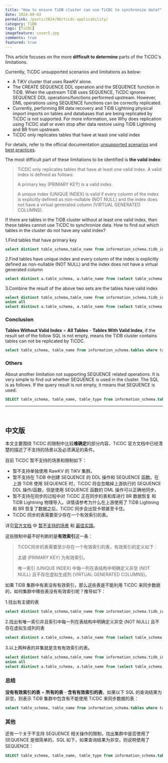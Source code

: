 ```yaml
---
title: "How to ensure TiDB cluster can use TiCDC to synchronize data?"
date: 2024-08-03
permalink: /posts/2024/08/ticdc-applicability/
category: TiDB
tags: [TiCDC]
imagefeature: cover5.jpg 
comments: true
featured: true
---
```

This article focuses on the more **difficult to determine** parts of the TiCDC's limitations. 

Currently, TiCDC unsupported scenarios and limitations as below:
- A TiKV cluster that uses RawKV alone.
- The CREATE SEQUENCE DDL operation and the SEQUENCE function in TiDB. When the upstream TiDB uses SEQUENCE, TiCDC ignores SEQUENCE DDL operations/functions performed upstream. However, DML operations using SEQUENCE functions can be correctly replicated.
- Currently, performing BR data recovery and TiDB Lightning physical import imports on tables and databases that are being replicated by TiCDC is not supported. For more information, see Why does replication using TiCDC stall or even stop after data restore using TiDB Lightning and BR from upstream.
- TiCDC only replicates tables that have at least one valid index

For details, refer to the official documentation [unsupported scenarios](https://docs.pingcap.com/tidb/stable/ticdc-overview#unsupported-scenarios) and [best practices](https://docs.pingcap.com/tidb/stable/ticdc-overview#best-practices).

The most difficult part of these limitations to be identified is **the valid index**:
>TiCDC only replicates tables that have at least one valid index. A valid index is defined as follows:
>
>A primary key (PRIMARY KEY) is a valid index.
>
>A unique index (UNIQUE INDEX) is valid if every column of the index is explicitly defined as non-nullable (NOT NULL) and the index does not have a virtual generated column (VIRTUAL GENERATED COLUMNS).

If there are tables in the TiDB cluster without at least one valid index, then these tables cannot use TiCDC to synchronize data. How to find out which tables in the cluster do not have any valid index? 

1.Find tables that have primary key 
```sql
select distinct table_schema,table_name from information_schema.tidb_indexes where KEY_NAME='PRIMARY' and table_schema not in ('METRICS_SCHEMA','mysql','PERFORMANCE_SCHEMA','INFORMATION_SCHEMA','sys');
```

2.Find tables have unique index and every column of the index is explicitly defined as non-nullable (NOT NULL) and the index does not have a virtual generated column
```sql
select distinct a.table_schema, a.table_name from (select table_schema,table_name,column_name from information_schema.tidb_indexes where KEY_NAME<>'PRIMARY' and NON_UNIQUE=0 and table_schema not in ('METRICS_SCHEMA','mysql','PERFORMANCE_SCHEMA','INFORMATION_SCHEMA','sys')) a left join (select TABLE_SCHEMA,TABLE_NAME,COLUMN_NAME,IS_NULLABLE,GENERATION_EXPRESSION from information_schema.columns where table_schema not in ('METRICS_SCHEMA','mysql','PERFORMANCE_SCHEMA','INFORMATION_SCHEMA','sys')) b on a.table_schema=b.table_schema and a.table_name=b.table_name and a.column_name=b.column_name where (b.IS_NULLABLE='NO' and b.GENERATION_EXPRESSION='');
```

3.Combine the result of the above two sets are the tables have valid index

```sql
select distinct table_schema,table_name from information_schema.tidb_indexes where KEY_NAME='PRIMARY' and table_schema not in ('METRICS_SCHEMA','mysql','PERFORMANCE_SCHEMA','INFORMATION_SCHEMA','sys')
union all
select distinct a.table_schema, a.table_name from (select table_schema,table_name,column_name from information_schema.tidb_indexes where KEY_NAME<>'PRIMARY' and NON_UNIQUE=0 and table_schema not in ('METRICS_SCHEMA','mysql','PERFORMANCE_SCHEMA','INFORMATION_SCHEMA','sys')) a left join (select TABLE_SCHEMA,TABLE_NAME,COLUMN_NAME,IS_NULLABLE,GENERATION_EXPRESSION from information_schema.columns where table_schema not in ('METRICS_SCHEMA','mysql','PERFORMANCE_SCHEMA','INFORMATION_SCHEMA','sys')) b on a.table_schema=b.table_schema and a.table_name=b.table_name and a.column_name=b.column_name where (b.IS_NULLABLE='NO' and b.GENERATION_EXPRESSION='');
```

### Conclusion

**Tables Without Valid Index** = **All Tables** - **Tables With Valid Index**, if the result set of the follow SQL is not empty, means the TiDB cluster contains tables can not be replicated by TiCDC.

```sql
select table_schema, table_name from information_schema.tables where table_schema not in ('METRICS_SCHEMA','mysql','PERFORMANCE_SCHEMA','INFORMATION_SCHEMA','sys') and table_type='BASE TABLE' and (table_schema, table_name) not in (select distinct table_schema,table_name from information_schema.tidb_indexes where KEY_NAME='PRIMARY' and table_schema not in ('METRICS_SCHEMA','mysql','PERFORMANCE_SCHEMA','INFORMATION_SCHEMA','sys') union all select distinct a.table_schema, a.table_name from (select table_schema,table_name,column_name from information_schema.tidb_indexes where KEY_NAME<>'PRIMARY' and NON_UNIQUE=0 and table_schema not in ('METRICS_SCHEMA','mysql','PERFORMANCE_SCHEMA','INFORMATION_SCHEMA','sys')) a left join (select TABLE_SCHEMA,TABLE_NAME,COLUMN_NAME,IS_NULLABLE,GENERATION_EXPRESSION from information_schema.columns where table_schema not in ('METRICS_SCHEMA','mysql','PERFORMANCE_SCHEMA','INFORMATION_SCHEMA','sys')) b on a.table_schema=b.table_schema and a.table_name=b.table_name and a.column_name=b.column_name where (b.IS_NULLABLE='NO' and b.GENERATION_EXPRESSION=''));
```

### Others
About another limitation not supporting SEQUENCE related operations. It is very simple to find out whether SEQUENCE is used in the cluster. The SQL is as follows. If the query result is not empty, it means that SEQUENCE is used:

```sql
SELECT table_schema, table_name, table_type from information_schema.tables where table_type='SEQUENCE';
```

---

&nbsp;
&nbsp;
&nbsp;
&nbsp;


## 中文版
本文主要围绕 TiCDC 的限制中比较**难确定**的部分内容，TiCDC 官方文档中已经清楚的描述了不支持的场景以及必须满足的条件。

目前 TiCDC 暂不支持的场景和限制如下：
- 暂不支持单独使用 RawKV 的 TiKV 集群。
- 暂不支持在 TiDB 中创建 SEQUENCE 的 DDL 操作和 SEQUENCE 函数。在上游 TiDB 使用 SEQUENCE 时，TiCDC 将会忽略掉上游执行的 SEQUENCE DDL 操作/函数，但是使用 SEQUENCE 函数的 DML 操作可以正确地同步。
- 暂不支持在同步的过程中对 TiCDC 正在同步的表和库进行 BR 数据恢复 和 TiDB Lightning 物理导入。详情请参考为什么在上游使用了 TiDB Lightning 和 BR 恢复了数据之后，TiCDC 同步会出现卡顿甚至卡住。
- TiCDC 同步的表需要至少存在一个有效索引的表。

详见[官方文档](https://docs.pingcap.com/tidb/stable/ticdc-overview#ticdc-overview) 中 [暂不支持的场景](https://docs.pingcap.com/tidb/stable/ticdc-overview#unsupported-scenarios)  和 [最佳实践](https://docs.pingcap.com/tidb/stable/ticdc-overview#best-practices)。

这些限制中最不好判断的是**有效索引**这一条：
>TiCDC同步的表需要至少存在一个有效索引的表，有效索引的定义如下：
>
>主键 (PRIMARY KEY) 为有效索引。
>
>唯一索引 (UNIQUE INDEX) 中每一列在表结构中明确定义非空 (NOT NULL) 且不存在虚拟生成列 (VIRTUAL GENERATED COLUMNS)。

如果 TiDB 集群中有表没有有效索引，那么这些表是不能利用 TiCDC 来同步数据的，如何集群中哪些表没有有效索引呢？推导如下：

1.找出有主键的表

```sql
select distinct table_schema,table_name from information_schema.tidb_indexes where KEY_NAME='PRIMARY' and table_schema not in ('METRICS_SCHEMA','mysql','PERFORMANCE_SCHEMA','INFORMATION_SCHEMA','sys');
```

2.找出有唯一索引并且索引中每一列在表结构中明确定义非空 (NOT NULL) 且不存在虚拟生成列的表

```sql
select distinct a.table_schema, a.table_name from (select table_schema,table_name,column_name from information_schema.tidb_indexes where KEY_NAME<>'PRIMARY' and NON_UNIQUE=0 and table_schema not in ('METRICS_SCHEMA','mysql','PERFORMANCE_SCHEMA','INFORMATION_SCHEMA','sys')) a left join (select TABLE_SCHEMA,TABLE_NAME,COLUMN_NAME,IS_NULLABLE,GENERATION_EXPRESSION from information_schema.columns where table_schema not in ('METRICS_SCHEMA','mysql','PERFORMANCE_SCHEMA','INFORMATION_SCHEMA','sys')) b on a.table_schema=b.table_schema and a.table_name=b.table_name and a.column_name=b.column_name where (b.IS_NULLABLE='NO' and b.GENERATION_EXPRESSION='');
```

3.以上两种表的并集就是含有有效索引的表。

```sql
select distinct table_schema,table_name from information_schema.tidb_indexes where KEY_NAME='PRIMARY' and table_schema not in ('METRICS_SCHEMA','mysql','PERFORMANCE_SCHEMA','INFORMATION_SCHEMA','sys') 
union all 
select distinct a.table_schema, a.table_name from (select table_schema,table_name,column_name from information_schema.tidb_indexes where KEY_NAME<>'PRIMARY' and NON_UNIQUE=0 and table_schema not in ('METRICS_SCHEMA','mysql','PERFORMANCE_SCHEMA','INFORMATION_SCHEMA','sys')) a left join (select TABLE_SCHEMA,TABLE_NAME,COLUMN_NAME,IS_NULLABLE,GENERATION_EXPRESSION from information_schema.columns where table_schema not in ('METRICS_SCHEMA','mysql','PERFORMANCE_SCHEMA','INFORMATION_SCHEMA','sys')) b on a.table_schema=b.table_schema and a.table_name=b.table_name and a.column_name=b.column_name where (b.IS_NULLABLE='NO' and b.GENERATION_EXPRESSION='');
```

### 总结
**没有有效索引的表** = **所有的表** - **含有有效索引的表**，如果以下 SQL 的查询结果为非空，则表示 TiDB 集群中包含有不能使用 TiCDC 来同步数据的表：

```sql
select table_schema, table_name from information_schema.tables where table_schema not in ('METRICS_SCHEMA','mysql','PERFORMANCE_SCHEMA','INFORMATION_SCHEMA','sys') and table_type='BASE TABLE' and (table_schema, table_name) not in (select distinct table_schema,table_name from information_schema.tidb_indexes where KEY_NAME='PRIMARY' and table_schema not in ('METRICS_SCHEMA','mysql','PERFORMANCE_SCHEMA','INFORMATION_SCHEMA','sys') union all select distinct a.table_schema, a.table_name from (select table_schema,table_name,column_name from information_schema.tidb_indexes where KEY_NAME<>'PRIMARY' and NON_UNIQUE=0 and table_schema not in ('METRICS_SCHEMA','mysql','PERFORMANCE_SCHEMA','INFORMATION_SCHEMA','sys')) a left join (select TABLE_SCHEMA,TABLE_NAME,COLUMN_NAME,IS_NULLABLE,GENERATION_EXPRESSION from information_schema.columns where table_schema not in ('METRICS_SCHEMA','mysql','PERFORMANCE_SCHEMA','INFORMATION_SCHEMA','sys')) b on a.table_schema=b.table_schema and a.table_name=b.table_name and a.column_name=b.column_name where (b.IS_NULLABLE='NO' and b.GENERATION_EXPRESSION=''));
```

### 其他
还有一个关于不支持 SEQUENCE 相关操作的限制，找出集群中是否使用了 SEQUENCE 是很简单的，SQL 如下，如果查询结果为非空，则说明使用了 SEQUENCE：

```sql
SELECT table_schema, table_name, table_type from information_schema.tables where table_type='SEQUENCE';
```
